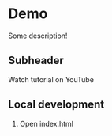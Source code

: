 # Demo
Some description!

## Subheader

Watch tutorial on YouTube

## Local development

1. Open index.html